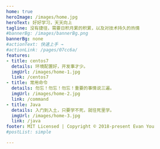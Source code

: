 ```yaml
---
home: true
heroImage: /images/home.jpg
heroText: 好好学习，天天向上
tagline: 没有捷径，需要日积月累的积累，以及对技术持久的热情
#bannerBg: /images/bannerBg.png
bannerBg: none
#actionText: 快速上手 →
#actionLink: /pages/07cc6a/
features:
- title: centos7
  details: 环境配置好，开发事才少。
  imgUrl: /images/home-1.jpg
  link: /centos7
- title: 常用命令
  details: 勿忘！勿忘！勿忘！重要的事情说三遍。
  imgUrl: /images/home-2.jpg
  link: /command
- title: Java
  details: 入门到入土，只要学不死，就往死里学。
  imgUrl: /images/home-3.jpg
  link: /java
footer: MIT Licensed | Copyright © 2018-present Evan You
#postList: simple

---
```




